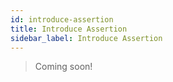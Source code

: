 ```yaml
---
id: introduce-assertion
title: Introduce Assertion
sidebar_label: Introduce Assertion
---
```


> Coming soon!

